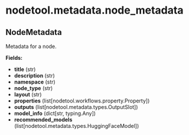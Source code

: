 # nodetool.metadata.node_metadata

## NodeMetadata

Metadata for a node.

**Fields:**
- **title** (str)
- **description** (str)
- **namespace** (str)
- **node_type** (str)
- **layout** (str)
- **properties** (list[nodetool.workflows.property.Property])
- **outputs** (list[nodetool.metadata.types.OutputSlot])
- **model_info** (dict[str, typing.Any])
- **recommended_models** (list[nodetool.metadata.types.HuggingFaceModel])



